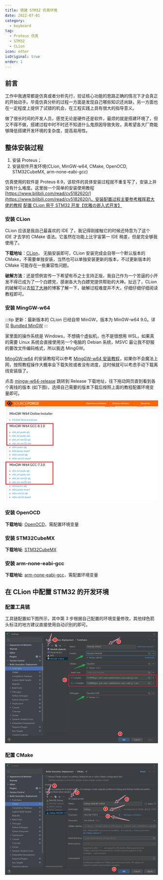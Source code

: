 ```yaml
---
title: 搭建 STM32 仿真环境
date: 2022-07-01
category:
  - keyboard
tag:
  - Proteus 仿真
  - STM32
  - CLion
icon: other
isOriginal: true
order: 1
---
```


## 前言

工作中我通常都是仿真或者分析先行，验证核心功能的思路正确的情况下才会真正的开始动手。毕竟仿真分析的过程一方面是发现自己哪些知识还尚缺，另一方面也在一定程度上提供了试错的机会，在工程实践上具有很大的指导意义。

做了很长时间的开发人员，感觉无论是硬件还是软件，最烦的就是搭建环境了，但又不得不做，搭建过程中时不时还不知道什么鬼原因导致失败，真希望各大厂商能够降低搭建开发环境的复杂度，提高易用性。

## 整体安装过程

1. 安装 Proteus；
2. 安装软件开发环境(CLion, MinGW-w64, CMake, OpenOCD, STM32CubeMX, arm-none-eabi-gcc)

仿真使用的软件是 Proteus 8.9，该软件的具体安装过程就不重复写了，安装上并没有什么难度。这里抛一个简单的安装使用教程 [https://www.bilibili.com/read/cv5182620/](https://www.bilibili.com/read/cv5182620/)，安装配置过程主要参考稚晖君大佬的教程 [配置 CLion 用于 STM32 开发【优雅の嵌入式开发】](https://zhuanlan.zhihu.com/p/145801160)

### 安装 CLion

CLion 应该是我自己最喜欢的 IDE 了，我记得刚接触它的时候还特意为了这个 IDE 才去学的 CMake 语法。它虽然在功能上比宇宙第一 IDE 稍差，但是完全够我使用了。

**下载地址**：[CLion](https://www.jetbrains.com/clion/download/#section=windows)， 无脑安装即可，CLion 安装完成会自带一个默认版本的 CMake，不需要单独安装，当然也可以单独安装更新的版本，不过更新版本的 CMake 可能存在一些兼容性问题。

**破解方法**：还是惯例宣传一下希望有币之士支持正版，我自己作为一个苦逼的小开发不得已成为了一个白嫖党，感谢各大为白嫖党提供帮助的大神。扯远了，CLion 的破解可以去[知了大神](https://zhile.io/)的博客了解一下，破解过程难度并不大，仔细仔细仔细阅读教程即可。

### 安装 MingGW-w64

:::tip
更新：最新版本的 CLion 已经自带 MinGW，版本为 MinGW-w64 9.0。详见 [Bundled MinGW](https://www.jetbrains.com/help/clion/quick-tutorial-on-configuring-clion-on-windows.html#MinGW)
:::

家里面的操作系统是 Windows，不想搞个虚拟机，也不是很想用 WSL，如果真的需要 Linux 系统会直接使用另一个电脑的 Debian 系统，MSVC 最让我不舒服的要改文件编码格式，所以我选 MingGW。

[MingGW-w64](https://www.mingw-w64.org/) 的安装教程可以参考 [MingGW-w64 安装教程](https://zhuanlan.zhihu.com/p/76613134)，如果你不会魔法上网，按照教程操作大概率会下载失败或者没有进度，这时候就可以考虑手动下载离线安装版了。

点击 [mingw-w64-release](https://sourceforge.net/projects/mingw-w64/files/mingw-w64/mingw-w64-release/) 跳转到 Release 下载地址，往下拖动网页直到看到各个离线的版本 (如下图)，选择自己需要的版本下载后按照上面的教程配置环境变量即可。

![mingw-w64-offline.png](../images/proteus/mingw-w64-offline.png)

### 安装 OpenOCD

**下载地址**: [OpenOCD](https://gnutoolchains.com/arm-eabi/openocd/)，需配置环境变量

### 安装 STM32CubeMX

**下载地址**: [STM32CubeMX](https://www.st.com/en/development-tools/stm32cubemx.html)

### 安装 arm-none-eabi-gcc

**下载地址**: [arm-none-eabi-gcc](https://developer.arm.com/downloads/-/gnu-rm)，需配置环境变量

## 在 CLion 中配置 STM32 的开发环境

### 配置工具链

工具链配置如下图所示，其中第 3 步根据自己配置的环境变量修改，其他绿色箭头标注的地方建议直接使用自动识别的即可。

![clion-settings-toolchains](../images/proteus/clion-settings-toolchains.png)

### 配置 CMake

![clion-settings-cmake](../images/proteus/clion-settings-cmake.png)
